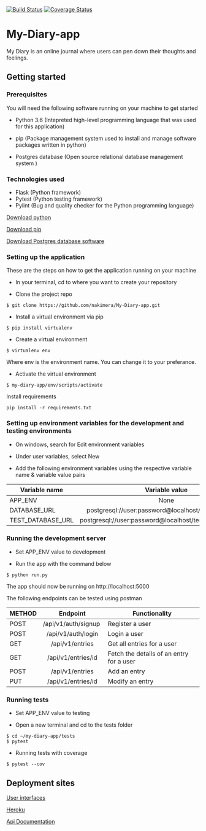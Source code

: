 [![Build Status](https://travis-ci.org/nakimera/My-Diary-app.svg?branch=feature-api-endpoints)](https://travis-ci.org/nakimera/My-Diary-app)
[![Coverage Status](https://coveralls.io/repos/github/nakimera/My-Diary-app/badge.svg?branch=feature-api-endpoints)](https://coveralls.io/github/nakimera/My-Diary-app?branch=feature-api-endpoints)

# My-Diary-app
My Diary is an online journal where users can pen down their thoughts and feelings. 

## Getting started

### Prerequisites
You will need the following software running on your machine to get started

* Python 3.6 (Intepreted high-level programming language that was used for this application)

* pip (Package management system used to install and manage software packages written in python)

* Postgres database (Open source relational database management system )

### Technologies used
* Flask (Python framework)
* Pytest (Python testing framework)
* Pylint (Bug and quality checker for the Python programming language)

[Download python](https://www.python.org/getit/)

[Download pip](https://pip.pypa.io/en/stable/reference/pip_download/)

[Download Postgres database software]( https://www.postgresql.org/download/)

### Setting up the application
These are the steps on how to get the application running on your machine

 - In your terminal, cd to where you want to create your repository

- Clone the project repo
```
$ git clone https://github.com/nakimera/My-Diary-app.git
```

- Install a virtual environment via pip
``` 
$ pip install virtualenv 
```

- Create a virtual environment
```
$ virtualenv env
```
Where env is the environment name. You can change it to your preferance.

- Activate the virtual environment
```
$ my-diary-app/env/scripts/activate
```

Install requirements
```
pip install -r requirements.txt
```

### Setting up environment variables for the development and testing environments
- On windows, search for Edit environment variables

- Under user variables, select New

- Add the following environment variables using the respective variable name & variable value pairs

| Variable name         | Variable value         | 
| ----------------------|:-------------------------------------------------------:| 
| APP_ENV               | None                                  |                                       
| DATABASE_URL          | postgresql://user:password@localhost/database_name      |
| TEST_DATABASE_URL     | postgresql://user:password@localhost/test_database_name |

### Running the development server

- Set APP_ENV value to development

- Run the app with the command below

```
$ python run.py
```

The app should now be running on http://localhost:5000

The following endpoints can be tested using postman

| METHOD       | Endpoint           | Functionality  |
| ------------- |:-------------:| -----|
| POST     | /api/v1/auth/signup | Register a user |
| POST     | /api/v1/auth/login   | Login a user    |
| GET      | /api/v1/entries | Get all entries for a user    |
| GET      | /api/v1/entries/id      | Fetch the details of an entry for a user |
| POST | /api/v1/entries      | Add an entry |
| PUT      | /api/v1/entries/id      | Modify an entry|

### Running tests
- Set APP_ENV value to testing

- Open a new terminal and cd to the tests folder

 ```
$ cd ~/my-diary-app/tests
$ pytest 
 ```

 - Running tests with coverage
 ```
 $ pytest --cov
 ```

## Deployment  sites
[User interfaces](https://nakimera.github.io/my_diary_app/UI/index.html)

[Heroku](https://my-diary-app-np.herokuapp.com) 

[Api Documentation](https://mydiaryapp.docs.apiary.io/#)